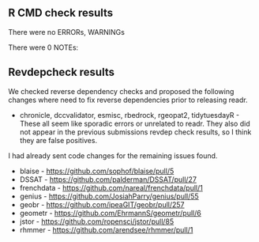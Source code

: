 ## R CMD check results
There were no ERRORs, WARNINGs

There were 0 NOTEs:

## Revdepcheck results

We checked reverse dependency checks and proposed the following changes where need to fix reverse dependencies prior to releasing readr.


- chronicle, dccvalidator, esmisc, rbedrock, rgeopat2, tidytuesdayR - These all seem like sporadic errors or unrelated to readr.
  They also did not appear in the previous submissions revdep check results, so I think they are false positives.

I had already sent code changes for the remaining issues found.

- blaise - https://github.com/sophof/blaise/pull/5
- DSSAT - https://github.com/palderman/DSSAT/pull/27
- frenchdata - https://github.com/nareal/frenchdata/pull/1
- genius - https://github.com/JosiahParry/genius/pull/55
- geobr - https://github.com/ipeaGIT/geobr/pull/257
- geometr - https://github.com/EhrmannS/geometr/pull/6
- jstor - https://github.com/ropensci/jstor/pull/85
- rhmmer - https://github.com/arendsee/rhmmer/pull/1
